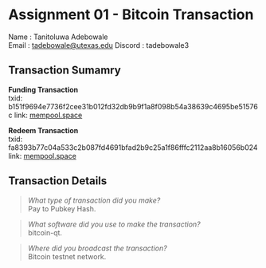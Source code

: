 # Assignment 01 - Bitcoin Transaction

Name    : Tanitoluwa Adebowale  
Email   : tadebowale@utexas.edu
Discord : tadebowale3  

## Transaction Sumamry

**Funding Transaction**  
txid: b151f9694e7736f2cee31b012fd32db9b9f1a8f098b54a38639c4695be51576c
link: [mempool.space](https://mempool.space/testnet/tx/b151f9694e7736f2cee31b012fd32db9b9f1a8f098b54a38639c4695be51576c)

**Redeem Transaction**  
txid: fa8393b77c04a533c2b087fd4691bfad2b9c25a1f86fffc2112aa8b16056b024  
link: [mempool.space](https://mempool.space/testnet/tx/fa8393b77c04a533c2b087fd4691bfad2b9c25a1f86fffc2112aa8b16056b024)

## Transaction Details

> *What type of transaction did you make?*  
Pay to Pubkey Hash.

> *What software did you use to make the transaction?*  
bitcoin-qt.

> *Where did you broadcast the transaction?*  
Bitcoin testnet network.
